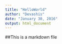 ```yaml
---
title: "HelloWorld"
author: "Devashis"
date: "January 30, 2016"
output: html_document
---
```


##This is a markdown file